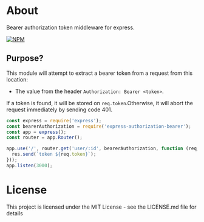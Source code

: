 # About
Bearer authorization token middleware for express.

[![NPM](https://nodei.co/npm/express-authorization-bearer.png)](https://nodei.co/npm/express-authorization-bearer/)

## Purpose?

This module will attempt to extract a bearer token from a request from this location:

* The value from the header `Authorization: Bearer <token>`.

If a token is found, it will be stored on `req.token`.Otherwise, it will abort the request immediately by sending code 401.
```js
const express = require('express');
const bearerAuthorization = require('express-authorization-bearer');
const app = express();
const router = app.Router();

app.use('/', router.get('user/:id', bearerAuthorization, function (req, res) {
  res.send(`token ${req.token}`);
}));
app.listen(3000);
```
# License
This project is licensed under the MIT License - see the LICENSE.md file for details
